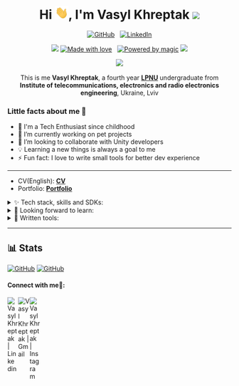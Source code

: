 <h1 align="center">
    Hi <img src="https://raw.githubusercontent.com/ABSphreak/ABSphreak/master/gifs/Hi.gif" width="30px">, I'm Vasyl Khreptak
    <a href="#"><img src="https://media1.giphy.com/media/BXjqytvu9bKzCUHdzz/giphy.gif" width="32"></a>
</h1>

<p align="center">
    <a href="https://github.com/VasylKhreptak"><img alt="GitHub" title="GitHub" src="https://img.shields.io/badge/GitHub-100000?style=for-the-badge&logo=github&logoColor=white"/></a>
    &#8287;
    <a href="https://www.linkedin.com/in/vasyl-khreptak-52aa70261/"><img alt="LinkedIn" title="LinkedIn" src="https://img.shields.io/badge/LinkedIn-0077B5?style=for-the-badge&logo=linkedin&logoColor=white"/></a>
</p>

<p align="center">
    <a href="#"><img src="https://media2.giphy.com/media/268orexI2vRuu3k4EW/giphy.gif" width="32"></a>
    <a href="#"><img alt="Made with love" title="Made with love" height="30" src="https://img.shields.io/static/v1?label=Made+with&message=Love&color=red&style=for-the-badge"/></a>
    &#8287;
    <a href="#"><img alt="Powered by magic" title="Powered by magic" height="30" src="https://img.shields.io/static/v1?label=Powered+by&message=Magic&color=violet&style=for-the-badge"/></a>
    <a href="#"><img src="https://media4.giphy.com/media/jU397nUOKJjqNLneYG/giphy.gif" width="32"></a>
</p>

<p align="center">
  <a href="https://github.com/VasylKhreptak/readme-typing-svg"><img src="https://readme-typing-svg.herokuapp.com?lines=LPNU+Undergraduate;Unity+Game+Developer;Aspiring+Learner&center=true&width=500&height=30"></a>
</p>

<p align="center">
    This is me <b>Vasyl Khreptak</b>, a fourth year <a href="https://lpnu.ua/"><b>LPNU</b></a> undergraduate from <b>Institute of telecommunications, electronics and radio electronics engineering</b>, Ukraine, Lviv
</p>

<h3>Little facts about me 🧑</h3>

- 🧞 I'm a Tech Enthusiast since childhood
- 🔭 I’m currently working on pet projects
- 👯 I’m looking to collaborate with Unity developers
- 💡 Learning a new things is always a goal to me
- ⚡ Fun fact: I love to write small tools for better dev experience
  <br>

---

- CV(English): <a href="https://github.com/VasylKhreptak/VasylKhreptak/blob/main/CV.pdf"><b>CV</b></a>
- Portfolio: <a href="https://gamedevportfolio.tilda.ws/"><b>Portfolio</b></a>

<details>
<summary>
  ✨ Tech stack, skills and SDKs:
</summary>

<code>C#</code>
<code>Unity</code>
<code>Git</code>
<code>Jetbrains Rider</code>
<code>Visual Studio</code>
<code>Visual Studio Code</code>
<code>Pycharm</code>
<code>Zenject</code>
<code>DoTween</code>
<code>UniRx</code>
<code>Built-in/Universal Render Pipelines</code>
<code>Shader Graph</code>
<code>Google Admob</code>
<code>Firebase Analytics, Realtime DB, Storage, Crashlytics, Messaging, Authentication</code>
<code>Push notification</code>
<code>Google Play Games SDK</code>
<code>AR Core</code>
<code>Adobe Photoshop</code>
<code>Adobe Premiere Pro</code>
<code>Adobe Illustrator</code>
<code>Audacity</code>
<code>Fishnet</code>
<code>NavMesh Agents</code>
<code>A* Pathfinding</code>
<code>Flexalon Grid Layout</code>
<code>UniTask</code>
<code>Unity Localization</code>

</details>

<details>
<summary>
  🌱 Looking forward to learn:
</summary>

<code>Architecture approaches</code>
<code>ECS</code>
<code>Networking</code>
<code>HLSL</code>
<code>Compute Shaders</code>
<code>VR</code>

</details>

<details>
<summary>
  🔧 Written tools:
</summary>

- [**Audio Service**](https://github.com/VasylKhreptak/AudioService) - Top-tier 3D game audio tool with full control over music and sound effects.
- [**Timer**](https://github.com/VasylKhreptak/Timer) - Create actions with timers or cooldowns for efficient gameplay in most games.
- [**Banks**](https://github.com/VasylKhreptak/Banks) - Take control of your game's resources with this tool.
- [**Health**](https://github.com/VasylKhreptak/Health) - Manage health and damage in your game with this tool.
- [**ObjectPoolSystem**](https://github.com/VasylKhreptak/ObjectPoolSystem) - Manage your game objects.
- [**GameObjectKernel**](https://github.com/VasylKhreptak/GameObjectKernel) - Notify root object enable/disable events with GameObjectKernel in GameObjectContext via interfaces.
- [**NetworkObjectKernel**](https://github.com/VasylKhreptak/NetworkObjectKernel) - Utilize NetworkBehaviour callbacks with interfaces, leveraging Zenject and Fishnet.
- [**GameObjetContextRunner**](https://github.com/VasylKhreptak/GameObjectContextRunner) - Resolve dependency injection for instantiated objects in networking plugins.
- [**Animations**](https://github.com/VasylKhreptak/Animations) - Efficient UI animations in minimal code using DoTween for swift development.
- [**Extensions**](https://github.com/VasylKhreptak/Extensions) - A collection of most used extension in game development.
- [**MinMaxProperties**](https://github.com/VasylKhreptak/Extensions) - A simple helper scripts for combining two values of same type into one object.
- [**ResourceVisualizer**](https://github.com/VasylKhreptak/ResourceVisualizer) - A plugin for visualizing resources like flying coins on screen.

</details>

---

## 📊 Stats

<a href="https://github.com/VasylKhreptak"><img alt="GitHub" title="GitHub" src="https://github-readme-stats.vercel.app/api?username=VasylKhreptak&show_icons=true&theme=radical" height="172"/></a>
<a href="https://github.com/VasylKhreptak"><img alt="GitHub" title="GitHub" src="https://github-readme-stats.vercel.app/api/top-langs/?username=VasylKhreptak&layout=compact&theme=radical" height="172"/></a>

<h4> Connect with me🤝: <h4>
  </h4>
  <a href="https://www.linkedin.com/in/vasyl-khreptak-52aa70261/">
   <img align="left" alt="Vasyl Khreptak | Linkedin" width="24px" src="https://www.vectorlogo.zone/logos/linkedin/linkedin-icon.svg" />
  </a>
  <a href="mailto:vasylkhreptak12@gmail.com">
    <img align="left" alt="Vasyl Khreptak | Gmail" width="26px" src="https://www.vectorlogo.zone/logos/gmail/gmail-icon.svg" />
  </a>
  <a href="https://www.instagram.com/_feynom_/">
    <img align="left" alt="Vasyl Khreptak | Instagram" width="24px" src="https://www.vectorlogo.zone/logos/instagram/instagram-icon.svg" />
  <br>
